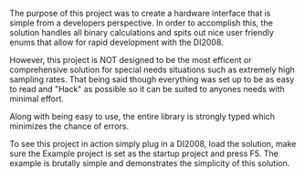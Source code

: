 The purpose of this project was to create a hardware interface that is simple from a developers perspective. 
In order to accomplish this, the solution handles all binary calculations and spits out nice user friendly enums
that allow for rapid development with the DI2008.

However, this project is NOT designed to be the most efficent or comprehensive solution for special needs situations such as extremely high sampling rates. That being said though everything was set up to be as easy to read and "Hack" as possible so it can be suited to anyones needs with minimal effort.

Along with being easy to use, the entire library is strongly typed which minimizes the chance of errors.

To see this project in action simply plug in a DI2008, load the solution, make sure the Example project is set as the startup project and press F5. The example is brutally simple and demonstrates the simplicity of this solution.

